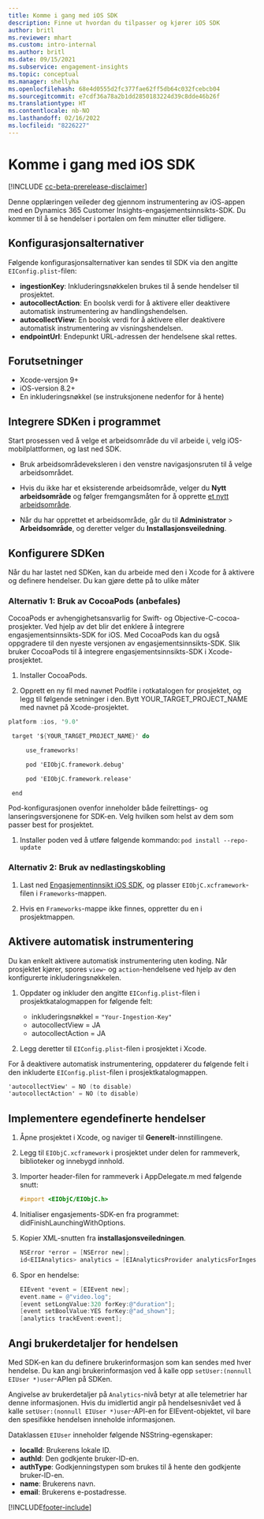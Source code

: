 ```yaml
---
title: Komme i gang med iOS SDK
description: Finne ut hvordan du tilpasser og kjører iOS SDK
author: britl
ms.reviewer: mhart
ms.custom: intro-internal
ms.author: britl
ms.date: 09/15/2021
ms.subservice: engagement-insights
ms.topic: conceptual
ms.manager: shellyha
ms.openlocfilehash: 68e4d0555d2fc377fae62ff5db64c032fcebcb04
ms.sourcegitcommit: e7cdf36a78a2b1dd2850183224d39c8dde46b26f
ms.translationtype: HT
ms.contentlocale: nb-NO
ms.lasthandoff: 02/16/2022
ms.locfileid: "8226227"
---
```

# <a name="get-started-with-the-ios-sdk"></a>Komme i gang med iOS SDK

[!INCLUDE [cc-beta-prerelease-disclaimer](includes/cc-beta-prerelease-disclaimer.md)]

Denne opplæringen veileder deg gjennom instrumentering av iOS-appen med en Dynamics 365 Customer Insights-engasjementsinnsikts-SDK. Du kommer til å se hendelser i portalen om fem minutter eller tidligere.

## <a name="configuration-options"></a>Konfigurasjonsalternativer

Følgende konfigurasjonsalternativer kan sendes til SDK via den angitte `EIConfig.plist`-filen:

- **ingestionKey**: Inkluderingsnøkkelen brukes til å sende hendelser til prosjektet.
- **autocollectAction**: En boolsk verdi for å aktivere eller deaktivere automatisk instrumentering av handlingshendelsen.
- **autocollectView**: En boolsk verdi for å aktivere eller deaktivere automatisk instrumentering av visningshendelsen.
- **endpointUrl**: Endepunkt URL-adressen der hendelsene skal rettes.

## <a name="prerequisites"></a>Forutsetninger

- Xcode-versjon 9+
- iOS-version 8.2+
- En inkluderingsnøkkel (se instruksjonene nedenfor for å hente)

## <a name="integrate-the-sdk-into-your-application"></a>Integrere SDKen i programmet

Start prosessen ved å velge et arbeidsområde du vil arbeide i, velg iOS-mobilplattformen, og last ned SDK.

- Bruk arbeidsområdeveksleren i den venstre navigasjonsruten til å velge arbeidsområdet.

- Hvis du ikke har et eksisterende arbeidsområde, velger du **Nytt arbeidsområde** og følger fremgangsmåten for å opprette [et nytt arbeidsområde](create-workspace.md).

- Når du har opprettet et arbeidsområde, går du til **Administrator** > **Arbeidsområde**, og deretter velger du **Installasjonsveiledning**.

## <a name="configure-the-sdk"></a>Konfigurere SDKen

Når du har lastet ned SDKen, kan du arbeide med den i Xcode for å aktivere og definere hendelser. Du kan gjøre dette på to ulike måter

### <a name="option-1-using-cocoapods-recommended"></a>Alternativ 1: Bruk av CocoaPods (anbefales)
CocoaPods er avhengighetsansvarlig for Swift- og Objective-C-cocoa-prosjekter. Ved hjelp av det blir det enklere å integrere engasjementsinnsikts-SDK for iOS. Med CocoaPods kan du også oppgradere til den nyeste versjonen av engasjementsinnsikts-SDK. Slik bruker CocoaPods til å integrere engasjementsinnsikts-SDK i Xcode-prosjektet. 

1. Installer CocoaPods. 

1. Opprett en ny fil med navnet Podfile i rotkatalogen for prosjektet, og legg til følgende setninger i den. Bytt YOUR_TARGET_PROJECT_NAME med navnet på Xcode-prosjektet. 
```objectivec
platform :ios, '9.0'  

 target '${YOUR_TARGET_PROJECT_NAME}' do 

     use_frameworks!   

     pod 'EIObjC.framework.debug' 

     pod 'EIObjC.framework.release' 

 end 
```
Pod-konfigurasjonen ovenfor inneholder både feilrettings- og lanseringsversjonene for SDK-en. Velg hvilken som helst av dem som passer best for prosjektet.

1. Installer poden ved å utføre følgende kommando: `pod install --repo-update `

### <a name="option-2-using-download-link"></a>Alternativ 2: Bruk av nedlastingskobling

1. Last ned [Engasjementinnsikt iOS SDK](https://download.pi.dynamics.com/sdk/EI-SDKs/ei-ios-sdk.zip), og plasser `EIObjC.xcframework`-filen i `Frameworks`-mappen.

1. Hvis en `Frameworks`-mappe ikke finnes, oppretter du en i prosjektmappen.

## <a name="enable-auto-instrumentation"></a>Aktivere automatisk instrumentering
 
Du kan enkelt aktivere automatisk instrumentering uten koding. Når prosjektet kjører, spores `view`- og `action`-hendelsene ved hjelp av den konfigurerte inkluderingsnøkkelen. 

1. Oppdater og inkluder den angitte `EIConfig.plist`-filen i prosjektkatalogmappen for følgende felt:
    - inkluderingsnøkkel = `"Your-Ingestion-Key"`
    - autocollectView = JA
    - autocollectAction = JA

2. Legg deretter til `EIConfig.plist`-filen i prosjektet i Xcode. 



For å deaktivere automatisk instrumentering, oppdaterer du følgende felt i den inkluderte `EIConfig.plist`-filen i prosjektkatalogmappen. 

```objectivec
'autocollectView' = NO (to disable)
'autocollectAction' = NO (to disable)
```


## <a name="implement-custom-events"></a>Implementere egendefinerte hendelser

1. Åpne prosjektet i Xcode, og naviger til **Generelt**-innstillingene. 
1. Legg til `EIObjC.xcframework` i prosjektet under delen for rammeverk, biblioteker og innebygd innhold.

1. Importer header-filen for rammeverk i AppDelegate.m med følgende snutt:

    ```objectivec
    #import <EIObjC/EIObjC.h>
    ```

1. Initialiser engasjements-SDK-en fra programmet: didFinishLaunchingWithOptions.
1. Kopier XML-snutten fra **installasjonsveiledningen**.

    ```objectivec
    NSError *error = [NSError new];
    id<EIIAnalytics> analytics = [EIAnalyticsProvider analyticsForIngestionKey:nil error:&error];
    ```

1. Spor en hendelse:

    ```objectivec
    EIEvent *event = [EIEvent new];
    event.name = @"video.log";
    [event setLongValue:320 forKey:@"duration"];
    [event setBoolValue:YES forKey:@"ad_shown"];
    [analytics trackEvent:event];
    ```

## <a name="set-user-details-for-your-event"></a>Angi brukerdetaljer for hendelsen

Med SDK-en kan du definere brukerinformasjon som kan sendes med hver hendelse. Du kan angi brukerinformasjon ved å kalle opp `setUser:(nonnull EIUser *)user`-APIen på SDKen.

Angivelse av brukerdetaljer på `Analytics`-nivå betyr at alle telemetrier har denne informasjonen. Hvis du imidlertid angir på hendelsesnivået ved å kalle `setUser:(nonnull EIUser *)user`-API-en for EIEvent-objektet, vil bare den spesifikke hendelsen inneholde informasjonen.

Dataklassen `EIUser` inneholder følgende NSString-egenskaper:

- **localId**: Brukerens lokale ID.
- **authId**: Den godkjente bruker-ID-en.
- **authType**: Godkjenningstypen som brukes til å hente den godkjente bruker-ID-en.
- **name**: Brukerens navn.
- **email**: Brukerens e-postadresse.


[!INCLUDE[footer-include](../includes/footer-banner.md)]
